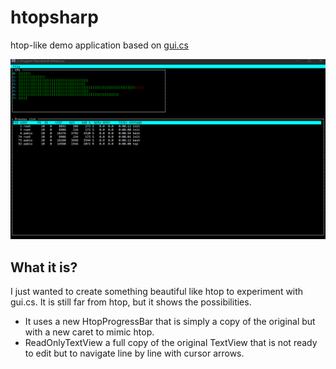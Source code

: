 # htopsharp
htop-like demo application based on [gui.cs](https://github.com/migueldeicaza/gui.cs)

![htopsharp running](https://github.com/psantosl/htopsharp/blob/master/images/htopsharp-initial-demo.gif)

## What it is?
I just wanted to create something beautiful like htop to experiment with gui.cs. It is still far from htop, but it shows the possibilities.

- It uses a new HtopProgressBar that is simply a copy of the original but with a new caret to mimic htop.
- ReadOnlyTextView a full copy of the original TextView that is not ready to edit but to navigate line by line with cursor arrows.



